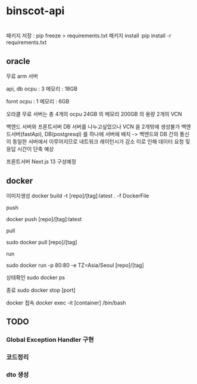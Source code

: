 # binscot-api
# 

패키지 저장 : pip freeze > requirements.txt
패키지 install :pip install -r requirements.txt

## oracle

무료 arm 서버

api, db 
 ocpu : 3
 메모리 : 18GB

fornt
 ocpu : 1
 메모리 : 6GB

오라클 무료 서버는 총 4개의 ocpu 24GB 의 메모리 200GB 의 용량  2개의 VCN

백엔드 서버와 프론트서버 DB 서버를 나누고싶었으나
VCN 을 2개밖에 생성불가
백엔드서버(fastApi), DB(postgresql) 를 하나에 서버에 배치
-> 백엔드와 DB 간의 통신이 동일한 서버에서 이루어지므로 네트워크 레이턴시가 감소 이로 인해 데이터 요청 및 응답 시간이 단축 예상

프론트서버 Next.js 13 구성예정
 
## docker

이미지생성
docker build -t [repo]/[tag]:latest . -f DockerFile   

push

docker push  [repo]/[tag]:latest 

pull

sudo docker pull [repo]/[tag]

run

sudo docker run -p 80:80 -e TZ=Asia/Seoul [repo]/[tag]

상태확인
sudo docker ps

종료
sudo docker stop [port]

docker 접속 docker exec -it [container] /bin/bash


## TODO

### Global Exception Handler 구현
### 코드정리
### dto 생성
